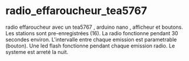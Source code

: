 # radio_effaroucheur_tea5767
radio effaroucheur avec un tea5767 , arduino nano , afficheur et boutons.
Les stations sont pre-enregistrées (16).
La radio fonctionne pendant 30 secondes environ.
L'intervalle entre chaque emission est parametrable (bouton).
Une led flash fonctionne pendant chaque emission radio.
Le systeme est arreté la nuit.

